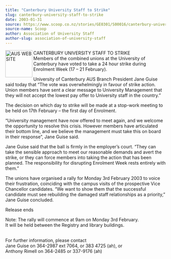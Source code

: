 ```yaml
---
title: "Canterbury University Staff to Strike"
slug: canterbury-university-staff-to-strike
date: 2003-01-31
source: https://www.scoop.co.nz/stories/GE0301/S00016/canterbury-university-staff-to-strike.htm
source-name: Scoop
author: Association of University Staff
author-slug: association-of-university-staff
---
```


<p><img align="left" width="85" height="85" src="http://www.aus.ac.nz/pictures/logo.gif" alt="AUS WEB SITE" border="0">  CANTERBURY UNIVERSITY
STAFF TO STRIKE<br>Members of the combined unions at the
University of Canterbury have voted to take a 24 hour strike
during Enrolment Week (17 – 21 February).</p>

<p>University of
Canterbury AUS Branch President Jane Guise said today that
“The vote was overwhelmingly in favour of strike action.
Union members have sent a clear message to University
Management that they will not accept the lowest pay offer to
University staff in the country.”</p>

<p>The decision on which
day to strike will be made at a stop-work meeting to be held
on 17th February – the first day of Enrolment.</p>

<p>“University management have now offered to meet again, and
we welcome the opportunity to resolve this crisis.  However
members have articulated their bottom line, and we believe
the management must take this on board in their response”,
Jane Guise said.</p>

<p>Jane Guise said that the ball is firmly
in the employer’s court.  “They can take the sensible
approach to meet our reasonable demands and avert the
strike, or they can force members into taking the action
that has been planned.  The responsibility for disrupting
Enrolment Week rests entirely with them.”</p>

<p>The unions have
organised a rally for Monday 3rd February 2003 to voice
their frustration, coinciding with the campus visits of the
prospective Vice Chancellor candidates. “We want to show
them that the successful candidate must see rebuilding the
damaged staff relationships as a priority,” Jane Guise
concluded.</p>

<p>Release ends</p>

<p>Note:  The rally will commence
at 9am on Monday 3rd February.<br>It will be held between
the Registry and library buildings.<p>

<p><br>For further
information, please contact <br>Jane Guise on 364-2987 ext
7064, or 383 4725 (ah), or <br>Anthony Rimell on 364-2485 or
337-9176
(ah)<br><p>




<!--



